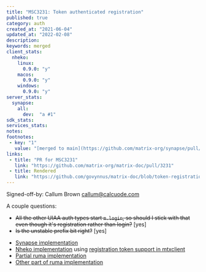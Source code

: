 ```yaml
---
title: "MSC3231: Token authenticated registration"
published: true
category: auth
created_at: "2021-06-04"
updated_at: "2022-02-08"
description:
keywords: merged
client_stats:
  nheko:
    linux:
      0.9.0: "y"
    macos:
      0.9.0: "y"
    windows:
      0.9.0: "y"
server_stats:
  synapse:
    all:
      dev:  "a #1"
sdk_stats:
services_stats:
notes:
footnotes:
 - key: "1"
   value: "[merged to main](https://github.com/matrix-org/synapse/pull/11867), but not yet released"
links:
 - title: "PR for MSC3231"
   link: "https://github.com/matrix-org/matrix-doc/pull/3231"
 - title: Rendered
   link: "https://github.com/govynnus/matrix-doc/blob/token-registration/proposals/3231-token-authenticated-registration.md"
---
```


Signed-off-by: Callum Brown <callum@calcuode.com>

A couple questions:

* ~~All the other UIAA auth types start `m.login`, so should I stick with that even though it's registration rather than login?~~ [yes]
* ~~Is the unstable prefix bit right?~~ [yes]

- [Synapse implementation](https://github.com/matrix-org/synapse/pull/10142)
- [Nheko implementation](https://github.com/Nheko-Reborn/nheko/pull/680) using [registration token support in mtxclient](https://github.com/Nheko-Reborn/mtxclient/pull/60)
- [Partial ruma implementation](https://github.com/ruma/ruma/pull/722)
- [Other part of ruma implementation](https://github.com/ruma/ruma/pull/757)
